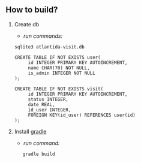 
## How to build?

1. Create db
   - *run commands:*
   ```commandline
   sqlite3 atlantida-visit.db
   
   CREATE TABLE IF NOT EXISTS user(
        id INTEGER PRIMARY KEY AUTOINCREMENT,
        name CHAR(70) NOT NULL,
        is_admin INTEGER NOT NULL
   );
   
   CREATE TABLE IF NOT EXISTS visit(
        id INTEGER PRIMARY KEY AUTOINCREMENT,
        status INTEGER,
        date REAL,
        id_user INTEGER,
        FOREIGN KEY(id_user) REFERENCES user(id)
   );
   
   ```
   
2. Install [gradle](https://gradle.org/)
      
   - *run command:*
    ```commandline
       gradle build
    ```